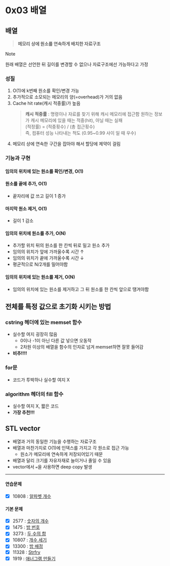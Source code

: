 # 0x03 배열

## 배열

> **메모리 상에 원소를 연속하게 배치한 자료구조**

> [!NOTE]  
> 원래 배열은 선언한 뒤 길이를 변경할 수 없으나 자료구조에선 가능하다고 가정

### 성질

1. O(1)에 k번째 원소를 확인/변경 가능
2. 추가적으로 소모되는 메모리의 양(=overhead)가 거의 없음
3. Cache hit rate(캐시 적중률)가 높음
   > **캐시 적중률** : 명령이나 자료를 찾기 위해 캐시 메모리에 접근함
   > 원하는 정보가 캐시 메모리에 있을 때는 적중(hit), 아닐 때는 실패  
   > (적정률) = (적중횟수) / (총 접근횟수)  
   > 즉, 컴퓨터 성능 나타내는 척도 (0.95~0.99 사이 일 때 우수)
4. 메모리 상에 연속한 구간을 잡아야 해서 할당에 제약이 걸림

### 기능과 구현

#### 임의의 위치에 있는 원소를 확인/변경, O(1)

#### 원소를 끝에 추가, O(1)

- 끝자리에 값 쓰고 길이 1 증가

#### 마지막 원소 제거, O(1)

- 길이 1 감소

#### 임의의 위치에 원소를 추가, O(N)

- 추가할 위치 뒤의 원소를 한 칸씩 뒤로 밀고 원소 추가
- 임의의 위치가 앞에 가까울수록 시간 ↑
- 임의의 위치가 끝에 가까울수록 시간 ↓
- 평균적으로 N/2개를 밀어야함

#### 임의의 위치에 있는 원소를 제거, O(N)

- 임의의 위치에 있는 원소를 제거하고 그 뒤 원소를 한 칸씩 앞으로 땡겨야함

## 전체를 특정 값으로 초기화 시키는 방법

### cstring 헤더에 있는 memset 함수

- 실수할 여지 굉장히 많음
  - 0이나 -1이 아닌 다른 값 넣으면 오동작
  - 2차원 이상의 배열을 함수의 인자로 넘겨 memset하면 잘못 들어감
- **비추!!!!**

### for문

- 코드가 투박하나 실수할 여지 X

### algorithm 헤더의 fill 함수

- 실수할 여지 X, 짧은 코드
- **가장 추천!!!**

## STL vector

- 배열과 거의 동일한 기능을 수행하는 자료구조
- 배열과 마찬가지로 O(1)에 인덱스를 가지고 각 원소로 접근 가능
   - 원소가 메모리에 연속하게 저장되어있기 때문
- 배열과 달리 크기를 자유자재로 늘이거나 줄일 수 있음
- vector에서 `=`을 사용하면 deep copy 발생

---

#### 연습문제

- [x] 10808 : [알파벳 개수](https://www.acmicpc.net/problem/10808)

#### 기본 문제

- [x] 2577 : [숫자의 개수](https://www.acmicpc.net/problem/2577)
- [x] 1475 : [방 번호](https://www.acmicpc.net/problem/1475)
- [x] 3273 : [두 수의 합](https://www.acmicpc.net/problem/3273)
- [x] 10807 : [개수 세기](https://www.acmicpc.net/problem/10807)
- [x] 13300 : [방 배정](https://www.acmicpc.net/problem/13300)
- [x] 11328 : [Strfry](https://www.acmicpc.net/problem/11328)
- [x] 1919 : [애너그램 만들기](https://www.acmicpc.net/problem/1919)
